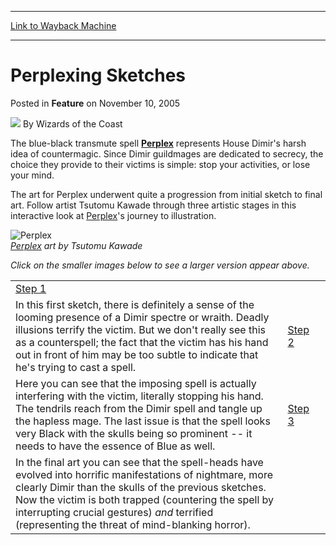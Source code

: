 
---
[Link to Wayback Machine](https://web.archive.org/web/20220128220001/https://magic.wizards.com/en/articles/archive/feature/perplexing-sketches-2005-11-10)

[_metadata_:wayback_url]:- "https://magic.wizards.com/en/articles/archive/feature/perplexing-sketches-2005-11-10"
[_metadata_:wayback_raw_url]:- "https://web.archive.org/web/20220128220001id_/https://magic.wizards.com/en/articles/archive/feature/perplexing-sketches-2005-11-10"
[_metadata_:wayback_capture_timestamp]:- "2022-01-28 22:00:01+00:00"
[_metadata_:publish_date]:- "2005-11-10"
[_metadata_:description]:- "The blue-black transmute spell Perplex represents House Dimir's harsh idea of countermagic. Since Dimir guildmages are dedicated to secrecy, the choice they provide to their victims is simple: stop your activities, or lose your mind. The art for Perplex underwent quite a progression from initial sketch to final art. Follow artist Tsutomu Kawade through three artistic stages in"
[_metadata_:generator]:- "Drupal 7 (http://drupal.org)"
---


Perplexing Sketches
===================



 Posted in **Feature**
 on November 10, 2005 






![](https://media.magic.wizards.com/styles/auth_small/public/images/person/wizards_author.jpg)
By Wizards of the Coast












The blue-black transmute spell **[Perplex](https://gatherer.wizards.com/Pages/Card/Details.aspx?name=Perplex)** represents House Dimir's harsh idea of countermagic. Since Dimir guildmages are dedicated to secrecy, the choice they provide to their victims is simple: stop your activities, or lose your mind.


The art for Perplex underwent quite a progression from initial sketch to final art. Follow artist Tsutomu Kawade through three artistic stages in this interactive look at [Perplex](https://gatherer.wizards.com/Pages/Card/Details.aspx?name=Perplex)'s journey to illustration.



![Perplex](https://media.magic.wizards.com/image_legacy_migration/magic/images/mtgcom/arcana300/Perplex1.jpg)  
*[Perplex](https://gatherer.wizards.com/Pages/Card/Details.aspx?name=Perplex) art by Tsutomu Kawade*


*Click on the smaller images below to see a larger version appear above.*




|  |  |  |
| --- | --- | --- |
| [Step 1](#image)
 In this first sketch, there is definitely a sense of the looming presence of a Dimir spectre or wraith. Deadly illusions terrify the victim. But we don't really see this as a counterspell; the fact that the victim has his hand out in front of him may be too subtle to indicate that he's trying to cast a spell. | [Step 2](#image)
 Here you can see that the imposing spell is actually interfering with the victim, literally stopping his hand. The tendrils reach from the Dimir spell and tangle up the hapless mage. The last issue is that the spell looks very Black with the skulls being so prominent -- it needs to have the essence of Blue as well. | [Step 3](#image)
 In the final art you can see that the spell-heads have evolved into horrific manifestations of nightmare, more clearly Dimir than the skulls of the previous sketches. Now the victim is both trapped (countering the spell by interrupting crucial gestures) *and* terrified (representing the threat of mind-blanking horror). |







